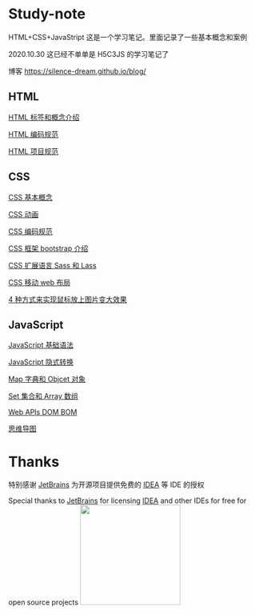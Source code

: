 # Study-note

HTML+CSS+JavaStript
这是一个学习笔记。里面记录了一些基本概念和案例

2020.10.30 这已经不单单是 H5C3JS 的学习笔记了

博客 https://silence-dream.github.io/blog/

## HTML

[HTML 标签和概念介绍](./HTML/HTML语法规范.md)

[HTML 编码规范](./HTML/html-style-guide.md)

[HTML 项目规范](./HTML/项目规范.md)

## CSS

[CSS 基本概念](./CSS/CSS.md)

[CSS 动画](./CSS/CSS动画.md)

[CSS 编码规范](./CSS/css-style-guide.md)

[CSS 框架 bootstrap 介绍](./CSS/CSS框架.md)

[CSS 扩展语言 Sass 和 Lass](./CSS/CSS扩展语言.md)

[CSS 移动 web 布局](./CSS/CSS移动web布局.md)

[4 种方式来实现鼠标放上图片变大效果](./CSS/图片方法效果/scale/html/scale.html)

## JavaScript

[JavaScript 基础语法](./JavaScript/JavaScript.md)

[JavaScript 隐式转换](./JavaScript/JavaScript隐式转换.md)

[Map 字典和 Objcet 对象](./JavaScript/Map字典和Objcet对象.md)

[Set 集合和 Array 数组](./JavaScript/Set集合和Array数组.md)

[Web APIs DOM BOM](./JavaScript/WebAPIs.md)

[思维导图](./JavaScript/思维导图)



# Thanks

特别感谢 [JetBrains](https://www.jetbrains.com/?from=My-Actions) 为开源项目提供免费的 [IDEA](https://www.jetbrains.com/idea/) 等 IDE 的授权

Special thanks to [JetBrains](https://www.jetbrains.com/?from=My-Actions)  for licensing [IDEA](https://www.jetbrains.com/idea/) and other IDEs for free for open source projects
[<img src="https://cdn.jsdelivr.net/gh/BlueskyClouds/BlueskyClouds.github.io/2020/12/1/img/idea/jetbrains.png" width="200"/>](https://www.jetbrains.com/?from=My-Actions)